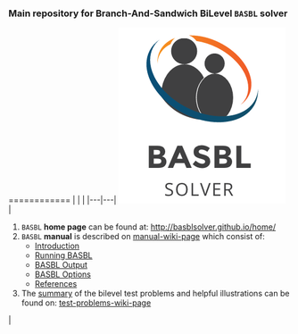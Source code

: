 ### Main repository for **B**ranch-**A**nd-**S**andwich **B**i**L**evel `BASBL` solver



============
|   |   |
|---|---|
![](https://github.com/basblsolver/manual/blob/master/images/BASBL-logo-2nd-version.png) | <ol><li> `BASBL` __home page__ can be found at: http://basblsolver.github.io/home/ </li> <li> `BASBL` __manual__ is described on [manual-wiki-page](https://github.com/basblsolver/manual/wiki) which consist of: <ul><li>[Introduction](https://github.com/basblsolver/manual/wiki/Introduction)</li><li>[Running BASBL](https://github.com/basblsolver/manual/wiki/Running-BASBL)</li><li>[BASBL Output](https://github.com/basblsolver/manual/wiki/BASBL-Output)</li><li>[BASBL Options](https://github.com/basblsolver/manual/wiki/BASBL-Options)</li><li>[References](https://github.com/basblsolver/manual/wiki/References)</li></ul></li><li>The [summary](https://github.com/basblsolver/test-problems/wiki/Summary) of the bilevel test problems and helpful illustrations can be found on: [test-problems-wiki-page](https://github.com/basblsolver/test-problems/wiki)</li></ol> |

